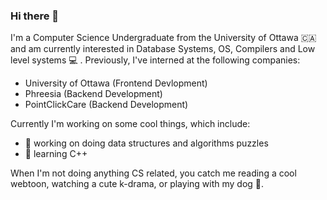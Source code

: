 ### Hi there 👋

 I'm a Computer Science Undergraduate from the University of Ottawa 🇨🇦 and am currently interested in Database Systems, OS, Compilers and Low level systems 💻 . Previously, I've interned at the following companies:   

- University of Ottawa (Frontend Devlopment)
- Phreesia (Backend Development)
- PointClickCare (Backend Development) 

Currently I'm working on some cool things, which include: 
 
- 🔭 working on doing data structures and algorithms puzzles
- 🌱 learning C++  


When I'm not doing anything CS related, you catch me reading a cool webtoon, watching a cute k-drama, or playing with my dog 🐶.
